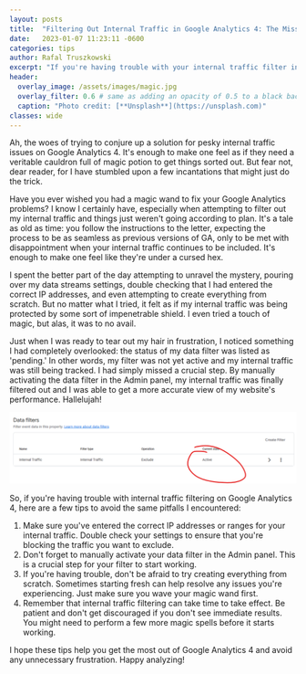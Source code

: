 ```yaml
---
layout: posts
title:  "Filtering Out Internal Traffic in Google Analytics 4: The Missing Piece"
date:   2023-01-07 11:23:11 -0600
categories: tips
author: Rafal Truszkowski
excerpt: "If you're having trouble with your internal traffic filter in Google Analytics 4, don't worry! The solution may be as easy as manually activating the filter in the Admin panel."
header:
  overlay_image: /assets/images/magic.jpg
  overlay_filter: 0.6 # same as adding an opacity of 0.5 to a black background
  caption: "Photo credit: [**Unsplash**](https://unsplash.com)"
classes: wide
---
```


Ah, the woes of trying to conjure up a solution for pesky internal traffic issues on Google Analytics 4. It's enough to make one feel as if they need a veritable cauldron full of magic potion to get things sorted out. But fear not, dear reader, for I have stumbled upon a few incantations that might just do the trick.

Have you ever wished you had a magic wand to fix your Google Analytics problems? I know I certainly have, especially when attempting to filter out my internal traffic and things just weren't going according to plan. It's a tale as old as time: you follow the instructions to the letter, expecting the process to be as seamless as previous versions of GA, only to be met with disappointment when your internal traffic continues to be included. It's enough to make one feel like they're under a cursed hex.

I spent the better part of the day attempting to unravel the mystery, pouring over my data streams settings, double checking that I had entered the correct IP addresses, and even attempting to create everything from scratch. But no matter what I tried, it felt as if my internal traffic was being protected by some sort of impenetrable shield. I even tried a touch of magic, but alas, it was to no avail.

Just when I was ready to tear out my hair in frustration, I noticed something I had completely overlooked: the status of my data filter was listed as 'pending.' In other words, my filter was not yet active and my internal traffic was still being tracked. I had simply missed a crucial step. By manually activating the data filter in the Admin panel, my internal traffic was finally filtered out and I was able to get a more accurate view of my website's performance. Hallelujah!

![dfsda](/assets/images/ga4_data_filter.png)

So, if you're having trouble with internal traffic filtering on Google Analytics 4, here are a few tips to avoid the same pitfalls I encountered:

1. Make sure you've entered the correct IP addresses or ranges for your internal traffic. Double check your settings to ensure that you're blocking the traffic you want to exclude.
2. Don't forget to manually activate your data filter in the Admin panel. This is a crucial step for your filter to start working.
3. If you're having trouble, don't be afraid to try creating everything from scratch. Sometimes starting fresh can help resolve any issues you're experiencing. Just make sure you wave your magic wand first.
4. Remember that internal traffic filtering can take time to take effect. Be patient and don't get discouraged if you don't see immediate results. You might need to perform a few more magic spells before it starts working.

I hope these tips help you get the most out of Google Analytics 4 and avoid any unnecessary frustration. Happy analyzing!
